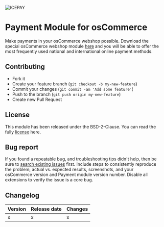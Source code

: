 ![ICEPAY](https://camo.githubusercontent.com/49043ebb42bd9b98941d6013761d4aadcd33f14f/68747470733a2f2f6963657061792e636f6d2f6e6c2f77702d636f6e74656e742f7468656d65732f6963657061792f696d616765732f6865616465722f6c6f676f2e737667)

# Payment Module for osCommerce

Make payments in your osCommerce webshop possible. Download the special osCommerce webshop module [here](https://github.com/icepay/osCommerce/releases) and you will be able to offer the most frequently used national and international online payment methods.

## Contributing ##

* Fork it
* Create your feature branch (`git checkout -b my-new-feature`)
* Commit your changes (`git commit -am 'Add some feature'`)
* Push to the branch (`git push origin my-new-feature`)
* Create new Pull Request

## License ##

This module has been released under the BSD-2-Clause. You can read the fully [license](https://github.com/icepay/osCommerce/blob/master/LICENSE) here.

## Bug report ##

If you found a repeatable bug, and troubleshooting tips didn't help, then be sure to [search existing issues](https://github.com/icepay/osCommerce/issues) first. Include steps to consistently reproduce the problem, actual vs. expected results, screenshots, and your osCommerce version and Payment module version number. Disable all extensions to verify the issue is a core bug.

## Changelog ##

Version | Release date | Changes
------- | ------------ | -------
x       | x            | x
